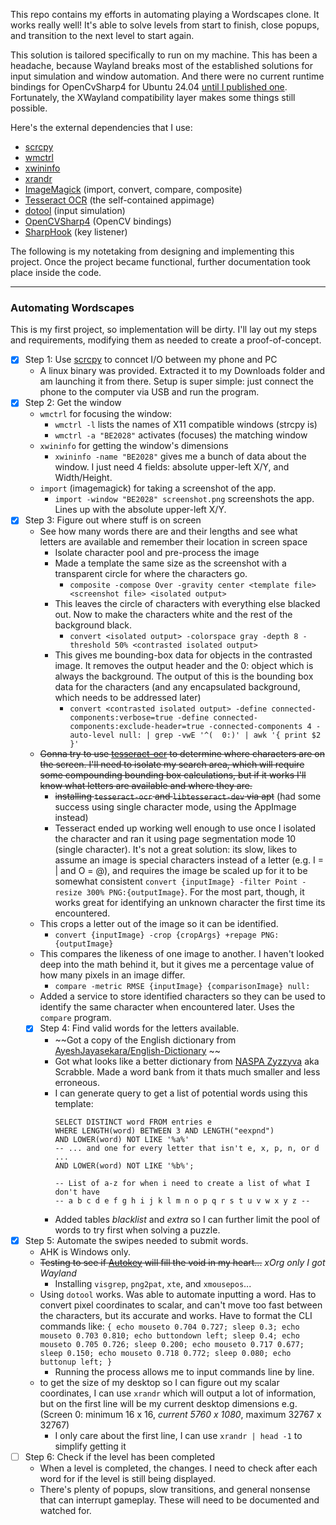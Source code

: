 This repo contains my efforts in automating playing a Wordscapes clone. It works really well! It's able to solve levels from start to finish, close popups, and transition to the next level to start again.

This solution is tailored specifically to run on my machine. This has been a headache, because Wayland breaks most of the established solutions for input simulation and window automation. And there were no current runtime bindings for
OpenCvSharp4 for Ubuntu 24.04 [until I published one](https://www.nuget.org/packages/OpenCvSharp4.unofficial.runtime.ubuntu.24.04-x64).
Fortunately, the XWayland compatibility layer makes some things still possible. 

Here's the external dependencies that I use:
- [scrcpy](https://github.com/Genymobile/scrcpy)
- [wmctrl](https://linux.die.net/man/1/wmctrl)
- [xwininfo](https://github.com/wudping/xwininfo)
- [xrandr](https://www.x.org/archive/X11R7.5/doc/man/man1/xrandr.1.html)
- [ImageMagick](https://www.imagemagick.org/) (import, convert, compare, composite)
- [Tesseract OCR](https://github.com/tesseract-ocr/tesseract) (the self-contained appimage)
- [dotool](https://git.sr.ht/~geb/dotool) (input simulation)
- [OpenCVSharp4](https://github.com/shimat/opencvsharp/) (OpenCV bindings)
- [SharpHook](https://github.com/TolikPylypchuk/SharpHook) (key listener)



The following is my notetaking from designing and implementing this project. Once the project became functional, further documentation took place inside the code.
___
### Automating Wordscapes
This is my first project, so implementation will be dirty. I'll lay out my steps and requirements, modifying them as needed to create a proof-of-concept.

- [x] Step 1: Use [scrcpy](https://github.com/Genymobile/scrcpy/) to conncet I/O between my phone and PC
    - A linux binary was provided. Extracted it to my Downloads folder and am launching it from there. Setup is super simple: just connect the phone to the computer via USB and run the program.
- [x] Step 2: Get the window
    - `wmctrl` for focusing the window:
        - `wmctrl -l` lists the names of X11 compatible windows (strcpy is)
        - `wmctrl -a "BE2028"` activates (focuses) the matching window
    - `xwininfo` for getting the window's dimensions
        - `xwininfo -name "BE2028"` gives me a bunch of data about the window. I just need 4 fields: absolute upper-left X/Y, and Width/Height.
    - `import` (imagemagick) for taking a screenshot of the app.
        - `import -window "BE2028" screenshot.png` screenshots the app. Lines up with the absolute upper-left X/Y.
- [x] Step 3: Figure out where stuff is on screen
    - See how many words there are and their lengths and see what letters are available and remember their location in screen space
        - Isolate character pool and pre-process the image
        - Made a template the same size as the screenshot with a transparent circle for where the characters go.
            - `composite -compose Over -gravity center <template file> <screenshot file> <isolated output>`
        - This leaves the circle of characters with everything else blacked out. Now to make the characters white and the rest of the background black.
            - `convert <isolated output> -colorspace gray -depth 8 -threshold 50% <contrasted isolated output>`
        - This gives me bounding-box data for objects in the contrasted image. It removes the output header and the 0: object which is always the background. The output of this is the bounding box data for the characters (and any encapsulated background, which needs to be addressed later)
            - `convert <contrasted isolated output> -define connected-components:verbose=true -define connected-components:exclude-header=true -connected-components 4 -auto-level null: | grep -vwE '^(  0:)' | awk '{ print $2 }'`
    - ~~Gonna try to use [tesseract-ocr](https://github.com/tesseract-ocr/tesseract?tab=readme-ov-file#installing-tesseract) to determine where characters are on the screen. I'll need to isolate my search area, which will require some compounding bounding box calculations, but if it works I'll know what letters are available and where they are.~~
        - ~~installing `tesseract-ocr` and `libtesseract-dev` via apt~~ (had some success using single character mode, using the AppImage instead)
        - Tesseract ended up working well enough to use once I isolated the character and ran it using page segmentation mode 10 (single character). It's not a great solution: its slow, likes to assume an image is special characters instead of a letter (e.g. I = | and O = @), and requires the image be scaled up for it to be somewhat consistent `convert {inputImage} -filter Point -resize 300% PNG:{outputImage}`. For the most part, though, it works great for identifying an unknown character the first time its encountered.
    - This crops a letter out of the image so it can be identified.
        - `convert {inputImage} -crop {cropArgs} +repage PNG:{outputImage}`
    - This compares the likeness of one image to another. I haven't looked deep into the math behind it, but it gives me a percentage value of how many pixels in an image differ.
        - `compare -metric RMSE {inputImage} {comparisonImage} null:`
    - Added a service to store identified characters so they can be used to identify the same character when encountered later. Uses the `compare` program.
  - [x] Step 4: Find valid words for the letters available.
      - ~~Got a copy of the English dictionary from [AyeshJayasekara/English-Dictionary](https://github.com/AyeshJayasekara/English-Dictionary-SQLite/blob/master/Dictionary.db) ~~
      - Got what looks like a better dictionary from [NASPA Zyzzyva](https://www.scrabbleplayers.org/w/NASPA_Zyzzyva_Linux_Installation) aka Scrabble. Made a word bank from it thats much smaller and less erroneous.
      - I can generate query to get a list of potential words using this template:
          ```sqlite
          SELECT DISTINCT word FROM entries e
          WHERE LENGTH(word) BETWEEN 3 AND LENGTH("eexpnd")
          AND LOWER(word) NOT LIKE '%a%'
          -- ... and one for every letter that isn't e, x, p, n, or d ...
          AND LOWER(word) NOT LIKE '%b%';
        
          -- List of a-z for when i need to create a list of what I don't have
          -- a b c d e f g h i j k l m n o p q r s t u v w x y z --
          ```
      - Added tables *blacklist* and *extra* so I can further limit the pool of words to try first when solving a puzzle.
- [x] Step 5: Automate the swipes needed to submit words.
    - AHK is Windows only.
    - ~~Testing to see if [Autokey](https://github.com/autokey/autokey) will fill the void in my heart...~~ *xOrg only I got Wayland*
        - Installing `visgrep`, `png2pat`, `xte`, and `xmousepos`...
    - Using `dotool` works. Was able to automate inputting a word. Has to convert pixel coordinates to scalar, and can't move too fast between the characters, but its accurate and works. Have to format the CLI commands like: `{ echo mouseto 0.704 0.727; sleep 0.3; echo mouseto 0.703 0.810; echo buttondown left; sleep 0.4; echo mouseto 0.705 0.726; sleep 0.200; echo mouseto 0.717 0.677; sleep 0.150; echo mouseto 0.718 0.772; sleep 0.080; echo buttonup left; }`
      - Running the process allows me to input commands line by line.
    - to get the size of my desktop so I can figure out my scalar coordinates, I can use `xrandr` which will output a lot of information, but on the first line will be my current desktop dimensions e.g. (Screen 0: minimum 16 x 16, *current 5760 x 1080*, maximum 32767 x 32767)
        - I only care about the first line, I can use `xrandr | head -1` to simplify getting it
- [ ] Step 6: Check if the level has been completed
    - When a level is completed, the changes. I need to check after each word for if the level is still being displayed.
    - There's plenty of popups, slow transitions, and general nonsense that can interrupt gameplay. These will need to be documented and watched for.
